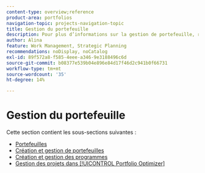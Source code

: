 ```yaml
---
content-type: overview;reference
product-area: portfolios
navigation-topic: projects-navigation-topic
title: Gestion du portefeuille
description: Pour plus d’informations sur la gestion de portefeuille, reportez-vous aux sections suivantes.
author: Alina
feature: Work Management, Strategic Planning
recommendations: noDisplay, noCatalog
exl-id: 89f572a8-f585-4eee-a346-9e3188496c6d
source-git-commit: b08377e539b04e896e84d17f46d2c941b0f66731
workflow-type: tm+mt
source-wordcount: '35'
ht-degree: 14%

---
```


# Gestion du portefeuille

Cette section contient les sous-sections suivantes :

* [Portefeuilles](../../manage-work/portfolios/portfolios-overview/portfolio-overview-1.md)
* [Création et gestion de portefeuilles](../../manage-work/portfolios/create-and-manage-portfolios/create-and-manage-portfolios.md)
* [Création et gestion des programmes](../../manage-work/portfolios/create-and-manage-programs/create-and-manage-programs.md)
* [Gestion des projets dans [!UICONTROL Portfolio Optimizer]](../../manage-work/portfolios/portfolio-optimizer/manage-projects-in-portfolio-optimizer.md)
